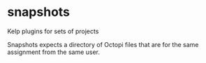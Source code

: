 snapshots
=========

Kelp plugins for sets of projects

Snapshots expects a directory of Octopi files that are for the same assignment from the same user.

